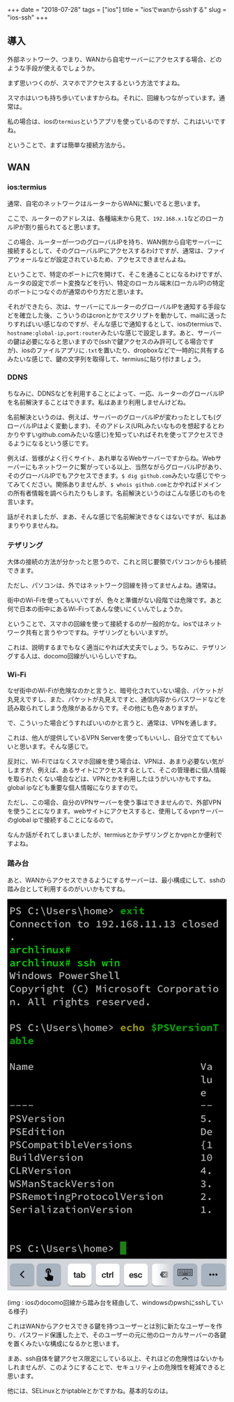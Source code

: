 +++
date = "2018-07-28"
tags = ["ios"]
title = "iosでwanからsshする"
slug = "ios-ssh"
+++

## 導入

外部ネットワーク、つまり、WANから自宅サーバーにアクセスする場合、どのような手段が使えるでしょうか。

まず思いつくのが、スマホでアクセスするという方法ですよね。

スマホはいつも持ち歩いていますからね。それに、回線もつながっています。通常は。

私の場合は、iosの`termius`というアプリを使っているのですが、これはいいですね。

ということで、まずは簡単な接続方法から。

## WAN

### ios:termius

通常、自宅のネットワークはルーターからWANに繋いでると思います。

ここで、ルーターのアドレスは、各種端末から見て、`192.168.x.1`などのローカルIPが割り振られてると思います。

この場合、ルーターが一つのグローバルIPを持ち、WAN側から自宅サーバーに接続するとして、そのグローバルIPにアクセスするわけですが、通常は、ファイアウォールなどが設定されているため、アクセスできませんよね。

ということで、特定のポートに穴を開けて、そこを通ることになるわけですが、ルータの設定でポート変換などを行い、特定のローカル端末(ローカルIP)の特定のポートにつなぐのが通常のやり方だと思います。

それができたら、次は、サーバーにてルーターのグローバルIPを通知する手段などを確立した後、こういうのはcronとかでスクリプトを動かして、mailに送ったりすればいい感じなのですが、そんな感じで通知するとして、iosのtermiusで、`hostname:global-ip,port:router`みたいな感じで設定します。あと、サーバーの鍵は必要になると思いますので(sshで鍵アクセスのみ許可してる場合ですが)、iosのファイルアプリに`.txt`を置いたり、dropboxなどで一時的に共有するみたいな感じで、鍵の文字列を取得して、termiusに貼り付けましょう。



### DDNS

ちなみに、DDNSなどを利用することによって、一応、ルーターのグローバルIPを名前解決することはできます。私はあまり利用しませんけどね。

名前解決というのは、例えば、サーバーのグローバルIPが変わったとしても(グローバルIPはよく変動します)、そのアドレス(URLみたいなものを想起するとわかりやすいgithub.comみたいな感じ)を知っていればそれを使ってアクセスできるようになるという感じです。

例えば、皆様がよく行くサイト、あれ単なるWebサーバーですからね。Webサーバーにもネットワークに繋がっている以上、当然ながらグローバルIPがあり、そのグローバルIPでもアクセスできます。`$ dig github.com`みたいな感じでやってみてください。関係ありませんが、`$ whois github.com`とかやればドメインの所有者情報を調べられたりもします。名前解決というのはこんな感じのものを言います。

話がそれましたが、まあ、そんな感じで名前解決できなくはないですが、私はあまりやりませんね。

### テザリング

大体の接続の方法が分かったと思うので、これと同じ要領でパソコンからも接続できます。

ただし、パソコンは、外ではネットワーク回線を持ってませんよね。通常は。

街中のWi-Fiを使ってもいいですが、色々と準備がない段階では危険です。あと何で日本の街中にあるWi-Fiってあんな使いにくいんでしょうか。

ということで、スマホの回線を使って接続するのが一般的かな。iosではネットワーク共有と言うやつですね。テザリングともいいますが。

これは、説明するまでもなく適当にやれば大丈夫でしょう。ちなみに、テザリングする人は、docomo回線がいいらしいですね。

### Wi-Fi

なぜ街中のWi-Fiが危険なのかと言うと、暗号化されていない場合、パケットが丸見えですし、また、パケットが丸見えですと、通信内容からパスワードなどを読み取られてしまう危険があるからです。その他にも色々ありますが。

で、こういった場合どうすればいいのかと言うと、通常は、VPNを通します。

これは、他人が提供しているVPN Serverを使ってもいいし、自分で立ててもいいと思います。そんな感じで。

反対に、Wi-Fiではなくスマホ回線を使う場合は、VPNは、あまり必要ない気がしますが、例えば、あるサイトにアクセスするとして、そこの管理者に個人情報を取られたくない場合などは、VPNとかを利用したほうがいいかもですね。global ipなども重要な個人情報になりますので。

ただし、この場合、自分のVPNサーバーを使う事はできませんので、外部VPNを使うことになります。webサイトにアクセスすると、使用してるvpnサーバーのglobal ipで接続することになるので。

なんか話がそれてしまいましたが、termiusとかテザリングとかvpnとか便利ですよね。

### 踏み台

あと、WANからアクセスできるようにするサーバーは、最小構成にして、sshの踏み台として利用するのがいいかもですね。

![](https://raw.githubusercontent.com/mba-hack/images/master/ios-termius-ssh-global.png)

(img : iosのdocomo回線から踏み台を経由して、windowsのpwshにsshしている様子)

これはWANからアクセスできる鍵を持つユーザーとは別に新たなユーザーを作り、パスワード保護した上で、そのユーザーの元に他のローカルサーバーの各鍵を置くみたいな構成になるかと思います。

まあ、ssh自体を鍵アクセス限定にしている以上、それほどの危険性はないかもしれませんが、このようにすることで、セキュリティ上の危険性を軽減できると思います。

他には、SELinuxとかiptableとかですかね。基本的なのは。

